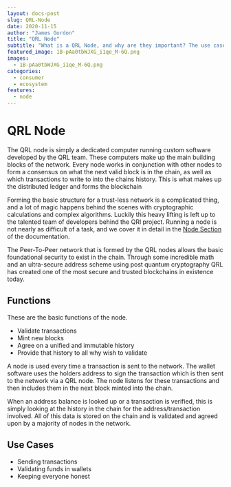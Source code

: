 ```yaml
---
layout: docs-post
slug: QRL-Node
date: 2020-11-15
author: "James Gordon"
title: "QRL Node"
subtitle: "What is a QRL Node, and why are they important? The use cases and functions of a node in the QRL EcoSystem."
featured_image: 1B-pAa0tbWJXG_i1qe_M-6Q.png
images:
  - 1B-pAa0tbWJXG_i1qe_M-6Q.png
categories:
  - consumer
  - ecosystem
features:
  - node
---
```



# QRL Node

The QRL node is simply a dedicated computer running custom software developed by the QRL team. These computers make up the main building blocks of the network. Every node works in conjunction with other nodes to form a consensus on what the next valid block is in the chain, as well as which transactions to write to into the chains history. This is what makes up the distributed ledger and forms the blockchain

Forming the basic structure for a trust-less network is a complicated thing, and a lot of magic happens behind the scenes with cryptographic calculations and complex algorithms. Luckily this heavy lifting is left up to the talented team of developers behind the QRl project. Running a node is not nearly as difficult of a task, and we cover it in detail in the [Node Section]() of the documentation. 

The Peer-To-Peer network that is formed by the QRL nodes allows the basic foundational security to exist in the chain. Through some incredible math and an ultra-secure address scheme using post quantum cryptography QRL has created one of the most secure and trusted blockchains in existence today.

## Functions

These are the basic functions of the node.

- Validate transactions
- Mint new blocks
- Agree on a unified and immutable history
- Provide that history to all why wish to validate

A node is used every time a transaction is sent to the network. The wallet software uses the holders address to sign the transaction which is then sent to the network via a QRL node. The node listens for these transactions and then includes them in the next block minted into the chain.

When an address balance is looked up or a  transaction is verified, this is simply looking at the history in the chain for the address/transaction involved. All of this data is stored on the chain and is validated and agreed upon by a majority of nodes in the network. 


## Use Cases

- Sending transactions
- Validating funds in wallets
- Keeping everyone honest


